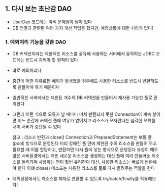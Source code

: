 ## 1. 다시 보는 초난감 DAO

- UserDao 코드에는 아직 문제점이 남아 있다
- DB 연결과 관련된 여러 가지 개선 작업은 했지만, 예외상황에 대한 처리가 없다!

### 1. 예외처리 기능을 갖춘 DAO

- DB 커넥션이라는 제한적인 리소스를 공유해 사용하는 서버에서 동작하는 JDBC 코드에는 반드시 지켜야 할 원칙이 있다
- 바로 예외처리다
- 중간에 어떤 이유로든 예외가 발생했을 경우에도 사용한 리소스를 반드시 반환하도록 만들어야 하기 때문이다


- 일반적인 서버에서는 제한된 개수의 DB 커넥션을 만들어서 재사용 가능한 풀로 관리한다
- 그런데 이런 식으로 오류가 날 때마다 미처 반환되지 못한 Connection이 계속 샇이면 어느 순간에 커넥션 풀에 여유가 없어지고 리소스가 모자란다는 심각한 오류를 내며 서버가 중단될 수 있다


    참고 : 리소스 반환과 close()
    Connection과 PreparedStatement는 보통 풀(pool) 방식으로 운영된다
    미리 정해진 풀 안에 제한된 수의 리소스를 만들어 두고 필요할 때 이를 할당하고,
    반환하면 다시 풀에 넣는 방식으로 운영된다
    요청이 매우 많은 서버환경에서는 매번 새로운 리소스를 생성하는 대신 풀에 미리 만들어둔
    리소스를 돌려가며 사용하는 편이 훨씬 유리하다
    대신, 사용한 리소스는 빠르게 반환해야 한다
    이떄 close() 메소드는 사용한 리소스를 풀로 다시 돌려주는 역할을 한다

- 예외상황에서도 리소스를 제대로 반환할 수 있도록 try/catch/finally를 적용해보자!
  